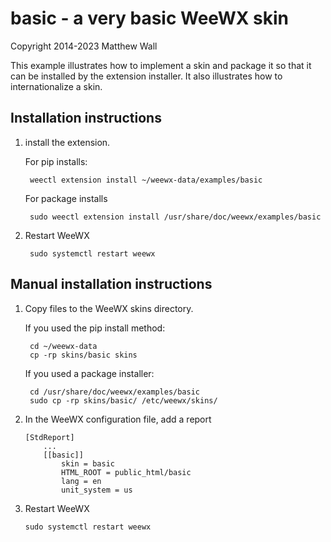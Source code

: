 basic - a very basic WeeWX skin
=============

Copyright 2014-2023 Matthew Wall

This example illustrates how to implement a skin and package it so that it can be installed by the
extension installer. It also illustrates how to internationalize a skin.


Installation instructions
-------------------------

1) install the extension.

    For pip installs:

        weectl extension install ~/weewx-data/examples/basic

    For package installs

        sudo weectl extension install /usr/share/doc/weewx/examples/basic

2) Restart WeeWX

        sudo systemctl restart weewx


Manual installation instructions
-------------------------

1) Copy files to the WeeWX skins directory.

    If you used the pip install method:

        cd ~/weewx-data
        cp -rp skins/basic skins

    If you used a package installer:

        cd /usr/share/doc/weewx/examples/basic
        sudo cp -rp skins/basic/ /etc/weewx/skins/

2) In the WeeWX configuration file, add a report

       [StdReport]
           ...
           [[basic]]
               skin = basic
               HTML_ROOT = public_html/basic
               lang = en
               unit_system = us

3) Restart WeeWX

       sudo systemctl restart weewx
